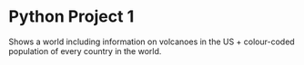 # Python Project 1
Shows a world including information on volcanoes in the US + colour-coded population of every country in the world.
